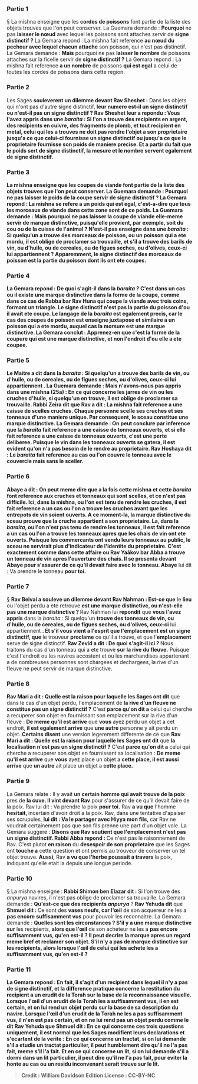 
### Partie 1
§ La mishna enseigne que les <b>cordes de poissons</b> font partie de la liste des objets trouves que l'on peut conserver. La Guemara demande : <b>Pourquoi</b> ne pas <b>laisser le nœud</b> avec lequel les poissons sont attaches servir de <b>signe distinctif ?</b> La Gemara repond : La mishna fait reference <b>au nœud du pecheur avec lequel chacun attache</b> son poisson, qui n'est pas distinctif. La Gemara demande : <b>Mais</b> pourquoi ne pas <b>laisser le nombre</b> de poissons attaches sur la ficelle servir de <b>signe distinctif ?</b> La Gemara repond : La mishna fait reference <b>a un nombre</b> de poissons <b>qui est egal</b> a celui de toutes les cordes de poissons dans cette region.

### Partie 2
Les Sages <b>souleverent un dilemme devant Rav Sheshet :</b> Dans les objets qui n'ont pas d'autre signe distinctif, <b>leur <b>numero est-il un signe distinctif ou n'est-il pas un signe distinctif ? Rav Sheshet leur a repondu : Vous l'avez appris</b> dans une <i>baraita</i> : Si l'on a trouve <b>des recipients en argent, des recipients en cuivre, des fragments de plomb, et tout recipient en metal, celui</b> qui les a trouves <b>ne doit pas rendre</b> l'objet a son proprietaire <b>jusqu'a ce que celui-ci <b>fournisse</b> un <b>signe distinctif ou jusqu'a ce que</b> le proprietaire <b>fournisse son poids de maniere precise. Et a partir</b> du fait <b>que le poids</b> sert de <b>signe distinctif, la mesure et le nombre servent egalement</b> de <b>signe distinctif.</b>

### Partie 3
La mishna enseigne que les <b>coupes de viande</b> font partie de la liste des objets trouves que l'on peut conserver. La Guemara demande : <b>Pourquoi</b> ne pas <b>laisser le poids</b> de la coupe servir de <b>signe distinctif ?</b> La Gemara repond : La mishna se refere <b>a un poids qui est egal,</b> c'est-a-dire que tous les morceaux de viande dans cette zone sont de ce poids. La Guemara demande : <b>Mais</b> pourquoi ne pas <b>laisser la coupe</b> de viande <b>elle-meme</b> servir de <b>marque distinctive,</b> puisqu'elle provient, par exemple, <b>soit</b> du <b>cou ou</b> de <b>la cuisse</b> de l'animal ? <b>N'est-il pas enseigne</b> dans une <i>baraita</i> : Si <b>quelqu'un a trouve des morceaux de poisson, ou un poisson</b> qui <b>a ete mordu,</b> il est <b>oblige de proclamer</b> sa trouvaille, et s'il a trouve <b>des barils de vin, ou d'huile, ou de cereales, ou de figues seches, ou d'olives, ceux-ci</b> lui appartiennent ? </b> Apparemment, le signe distinctif des morceaux de poisson est la partie du poisson dont ils ont ete coupes.

### Partie 4
La Gemara repond : <b>De quoi s'agit-il</b> dans la <i>baraita</i> ? C'est <b>dans</b> un cas <b>ou il existe une marque distinctive dans la</b> forme de <b>la coupe, comme</b> dans <b>ce</b> cas <b>de Rabba bar Rav Huna</b> qui <b>coupe</b> la viande <b>avec trois coins,</b> formant un triangle. Le signe distinctif n'est pas la partie du poisson d'ou il avait ete coupe. Le langage de la <i>baraita</i> <b>est egalement precis, car</b> le cas des coupes de poisson <b>est enseigne</b> juxtapose et <b>similaire a un poisson</b> qui <b>a ete mordu,</b> auquel cas la morsure est une marque distinctive. La Gemara conclut : <b>Apprenez-en</b> que c'est la forme de la coupure qui est une marque distinctive, et non l'endroit d'ou elle a ete coupee.

### Partie 5
<b>Le Maitre a dit</b> dans la <i>baraita</i> : Si quelqu'un a trouve <b>des barils de vin, ou d'huile, ou de cereales, ou de figues seches, ou d'olives, ceux-ci</b> lui appartiennent <b>.</b> La Guemara demande : <b>Mais n'avons-nous pas appris</b> dans une mishna (25a) : En ce qui concerne les <b>jarres de vin ou les cruches d'huile,</b> si quelqu'un en trouve, il est <b>oblige de proclamer</b> sa trouvaille. <b>Rabbi Zeira dit</b> que <b>Rav a dit : La mishna</b> fait reference <b>a</b> une caisse de <b>scelles</b> cruches. Chaque personne scelle ses cruches et ses tonneaux d'une maniere unique. Par consequent, le sceau constitue une marque distinctive. La Gemara demande : On peut conclure <b>par inference que la <i>baraita</i></b> fait reference <b>a</b> une caisse de tonneaux <b>ouverts</b>, et <b>si</b> elle fait reference <b>a</b> une caisse de tonneaux <b>ouverts</b>, <b>c'est une perte deliberee.</b> Puisque le vin dans les tonneaux ouverts se gatera, il est evident qu'on n'a pas besoin de le rendre au proprietaire. <b>Rav Hoshaya dit :</b> Le <i>baraita</i> fait reference <b>au</b> cas ou l'on <b>couvre</b> le tonneau avec le couvercle mais sans le sceller.

### Partie 6
<b>Abaye a dit : On</b> peut <b>meme dire que</b> a la fois <b>cette</b> mishna <b>et cette</b> <i>baraita</i> font reference <b>aux</b> cruches et tonneaux qui sont <b>scelles, et</b> ce n'est <b>pas difficile. Ici,</b> dans la mishna, ou l'on est tenu de rendre les cruches, il est fait reference a un cas ou l'on a trouve les cruches <b>avant que les entrepots</b> de vin <b>soient ouverts.</b> A ce moment-la, la marque distinctive du sceau prouve que la cruche appartient a son proprietaire. <b>La,</b> dans la <i>baraita</i>, ou l'on n'est pas tenu de rendre les tonneaux, il est fait reference a un cas ou l'on a trouve les tonneaux <b>apres que les chais</b> de vin <b>ont ete ouverts.</b> Puisque les commercants ont vendu leurs tonneaux au public, le sceau ne servirait plus d'indicateur de l'identite du proprietaire. C'est exactement <b>comme</b> dans <b>cette</b> affaire <b>ou Rav Yaâkov bar Abba a trouve un tonneau de vin apres l'ouverture des chais. Il se presenta devant Abaye</b> pour s'assurer de ce qu'il devait faire avec le tonneau. Abaye</b> lui dit : Va prendre</b> le tonneau <b>pour toi.</b>

### Partie 7
§ <b>Rav Beivai a souleve un dilemme devant Rav Nahman : Est-ce que</b> le <b>lieu</b> ou l'objet perdu a ete retrouve <b>est une marque distinctive, ou n'est-elle pas une marque distinctive ? </b> Rav Nahman lui <b>repondit</b> que <b>vous l'avez appris</b> dans la <i>baraita</i> : Si quelqu'un <b>trouve des tonneaux de vin, ou d'huile, ou de cereales, ou de figues seches, ou d'olives, ceux-ci</b> lui appartiennent <b>. Et s'il vous vient a l'esprit que l'emplacement est un signe distinctif, que</b> le trouveur <b>proclame</b> ce qu'il a trouve, et que l'<b>emplacement</b> serve de signe distinctif. <b>Rav Zevid a dit : De quoi s'agit-il ici ? </b> Nous traitons du cas d'un tonneau qui a ete trouve <b>sur la rive du fleuve.</b> Puisque c'est l'endroit ou les navires accostent et ou les marchandises appartenant a de nombreuses personnes sont chargees et dechargees, la rive d'un fleuve ne peut servir de marque distinctive.

### Partie 8
<b>Rav Mari a dit : Quelle est la raison pour laquelle les Sages ont dit</b> que dans le cas d'un objet perdu, l'emplacement de <b>la rive d'un fleuve ne constitue pas un signe distinctif ?</b> C'est <b>parce qu'on dit a</b> celui qui cherche a recuperer son objet en fournissant son emplacement sur la rive d'un fleuve : <b>De meme qu'il est arrive</b> que <b>vous</b> ayez perdu un objet a cet endroit, <b>il est egalement arrive</b> que <b>une autre</b> personne y ait perdu un objet. <b>Certains disent</b> une version legerement differente de ce que <b>Rav Mari a dit : Quelle est la raison pour laquelle les Sages ont dit</b> que <b>la localisation n'est pas un signe distinctif ?</b> C'est <b>parce qu'on dit a</b> celui qui cherche a recuperer son objet en fournissant sa localisation : <b>De meme qu'il est arrive</b> que <b>vous</b> ayez place un objet a <b>cette place, il est aussi arrive</b> que <b>un autre</b> ait place un objet a <b>cette place.</b>

### Partie 9
La Gemara relate : Il y avait <b>un certain homme qui avait trouve de la poix</b> pres de <b>la cuve. Il vint devant Rav</b> pour s'assurer de ce qu'il devait faire de la poix. Rav</b> lui dit : Va prendre</b> la poix <b>pour toi.</b> Rav <b>a vu que</b> l'homme <b>hesitait, </b> incertain d'avoir droit a la poix. Rav, dans une tentative d'apaiser ses scrupules, <b>lui dit : Va le partager avec Hiyya mon fils,</b> car Rav ne voudrait certainement pas que son fils prenne une part d'un objet vole. La Gemara suggere : <b>Disons que Rav soutient que l'emplacement n'est pas un signe distinctif. Rabbi Abba repond : </b> Ce n'est pas le raisonnement de Rav. C'est plutot <b>en raison</b> du <b>desespoir de son proprietaire</b> que les Sages ont <b>touche a</b> cette question et ont permis au trouveur de conserver un tel objet trouve. <b>Aussi,</b> Rav <b>a vu que l'herbe poussait a travers</b> la poix, indiquant qu'elle etait la depuis une longue periode.

### Partie 10
§ La mishna enseigne : <b>Rabbi Shimon ben Elazar dit : </b> Si l'on trouve des <i>anpurya</i> navires, il n'est pas oblige de proclamer sa trouvaille. La Gemara demande : <b>Qu'est-ce que des recipients <i>anpurya</i></b> ? <b>Rav Yehuda dit</b> que <b>Shmuel dit : </b> Ce sont des <b>vases neufs, car l'œil</b> de son acquereur ne les a <b>pas encore</b> <b>suffisamment vus</b> pour pouvoir les reconnaitre. La Gemara demande : <b>Quelles sont les circonstances ? S'il y a une marque distinctive sur</b> les recipients, <b>alors que l'œil</b> de son acheteur ne les a <b>pas encore <b>suffisamment vus, qu'en est-il ? </b> Il peut decrire la marque apres un regard meme bref et reclamer son objet. <b>S'il n'y a pas de marque distinctive sur</b> les recipients, alors <b>lorsque l'œil</b> de celui qui les achete les a <b>suffisamment vus, qu'en est-il ?</b>

### Partie 11
La Gemara repond : <b>En fait,</b> il s'agit d'un recipient <b>dans lequel il n'y a pas de signe distinctif, et la</b> <b>difference</b> pratique concerne <b>la restitution</b> du recipient <b>a un erudit de la Torah</b> sur la base <b>de la reconnaissance visuelle. </b> Lorsque <b>l'œil</b> d'un erudit de la Torah les a <b>suffisamment vus, il en est certain, et on lui rend</b> un objet perdu <b>sur la base de sa description du navire. <b>Lorsque l'œil</b> d'un erudit de la Torah ne les a <b>pas suffisamment vus, il n'en est pas certain, et on ne lui rend pas</b> un objet perdu <b>comme le dit Rav Yehuda</b> que <b>Shmuel dit : En ce qui concerne ces trois questions</b> uniquement, il <b>est normal</b> que les <b>Sages modifient leurs declarations</b> et s'ecartent de la verite : <b>En ce qui concerne un tractat,</b> si on lui demande s'il a etudie un tractat particulier, il peut humblement dire qu'il ne l'a pas fait, meme s'il l'a fait. <b>Et en ce qui concerne un lit,</b> si on lui demande s'il a dormi dans un lit particulier, il peut dire qu'il ne l'a pas fait, pour eviter la honte au cas ou un residu inconvenant serait trouve sur le lit.

>Credit : William Davidson Edition
>License : CC-BY-NC